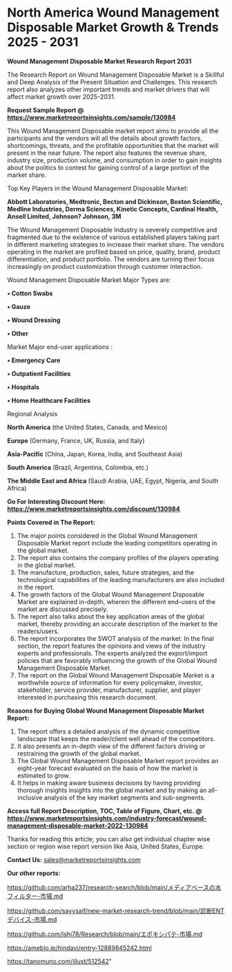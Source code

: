 # North America Wound Management Disposable Market Growth & Trends 2025 - 2031

<strong>Wound Management Disposable Market Research Report 2031</strong>

The Research Report on Wound Management Disposable Market is a Skillful and Deep Analysis of the Present Situation and Challenges. This research report also analyzes other important trends and market drivers that will affect market growth over 2025-2031.

<strong>Request Sample Report @ <a href=https://www.marketreportsinsights.com/sample/130984>https://www.marketreportsinsights.com/sample/130984</a></strong>

This Wound Management Disposable market report aims to provide all the participants and the vendors will all the details about growth factors, shortcomings, threats, and the profitable opportunities that the market will present in the near future. The report also features the revenue share, industry size, production volume, and consumption in order to gain insights about the politics to contest for gaining control of a large portion of the market share.

Top Key Players in the Wound Management Disposable Market:

<strong>Abbott Laboratories, Medtronic, Becton and Dickinson, Boston Scientific, Medline Industries, Derma Sciences, Kinetic Concepts, Cardinal Health, Ansell Limited, Johnson? Johnson, 3M</strong>

The Wound Management Disposable Industry is severely competitive and fragmented due to the existence of various established players taking part in different marketing strategies to increase their market share. The vendors operating in the market are profiled based on price, quality, brand, product differentiation, and product portfolio. The vendors are turning their focus increasingly on product customization through customer interaction.

Wound Management Disposable Market Major Types are:

<strong>• Cotton Swabs

• Gauze

• Wound Dressing

• Other</strong>

Market Major end-user applications :

<strong>• Emergency Care

• Outpatient Facilities

• Hospitals

• Home Healthcare Facilities</strong>

Regional Analysis

</u><strong><b>North America</b></strong> (the United States, Canada, and Mexico)

<strong><b>Europe </b></strong>(Germany, France, UK, Russia, and Italy)

<strong><b>Asia-Pacific</b></strong> (China, Japan, Korea, India, and Southeast Asia)

<strong><b>South America</b></strong> (Brazil, Argentina, Colombia, etc.)

<strong><b>The Middle East and Africa</b></strong> (Saudi Arabia, UAE, Egypt, Nigeria, and South Africa)

<strong>Go For Interesting Discount Here: <a href=https://www.marketreportsinsights.com/discount/130984>https://www.marketreportsinsights.com/discount/130984</a></strong>

<strong>Points Covered in The Report:</strong>
<ol>
  <li>The major points considered in the Global Wound Management Disposable Market report include the leading competitors operating in the global market.</li>
  <li>The report also contains the company profiles of the players operating in the global market.</li>
  <li>The manufacture, production, sales, future strategies, and the technological capabilities of the leading manufacturers are also included in the report.</li>
  <li>The growth factors of the Global Wound Management Disposable Market are explained in-depth, wherein the different end-users of the market are discussed precisely.</li>
  <li>The report also talks about the key application areas of the global market, thereby providing an accurate description of the market to the readers/users.</li>
  <li>The report incorporates the SWOT analysis of the market. In the final section, the report features the opinions and views of the industry experts and professionals. The experts analyzed the export/import policies that are favorably influencing the growth of the Global Wound Management Disposable Market.</li>
  <li>The report on the Global Wound Management Disposable Market is a worthwhile source of information for every policymaker, investor, stakeholder, service provider, manufacturer, supplier, and player interested in purchasing this research document.</li>
</ol>
<strong>Reasons for Buying Global Wound Management Disposable Market Report:</strong>

<ol>
  <li>The report offers a detailed analysis of the dynamic competitive landscape that keeps the reader/client well ahead of the competitors.</li>
  <li>It also presents an in-depth view of the different factors driving or restraining the growth of the global market.</li>
  <li>The Global Wound Management Disposable Market report provides an eight-year forecast evaluated on the basis of how the market is estimated to grow.</li>
  <li>It helps in making aware business decisions by having providing thorough insights insights into the global market and by making an all-inclusive analysis of the key market segments and sub-segments.</li>
</ol>
<strong>Access full Report Description, TOC, Table of Figure, Chart, etc. @ <a href=https://www.marketreportsinsights.com/industry-forecast/wound-management-disposable-market-2022-130984>https://www.marketreportsinsights.com/industry-forecast/wound-management-disposable-market-2022-130984</a></strong>


Thanks for reading this article; you can also get individual chapter wise section or region wise report version like Asia, United States, Europe.

<strong>Contact Us:</strong>
sales@marketreportsinsights.com

<strong>Our other reports:</strong>

<a href=https://github.com/arha237/research-search/blob/main/メディアベースの水フィルター-市場.md>https://github.com/arha237/research-search/blob/main/メディアベースの水フィルター-市場.md</a>

<a href=https://github.com/sayysaif/new-market-research-trend/blob/main/診断ENTデバイス-市場.md>https://github.com/sayysaif/new-market-research-trend/blob/main/診断ENTデバイス-市場.md</a>

<a href=https://github.com/Ishi78/Research/blob/main/エポキシパテ-市場.md>https://github.com/Ishi78/Research/blob/main/エポキシパテ-市場.md</a>

<a href=https://ameblo.jp/hindavi/entry-12889845242.html>https://ameblo.jp/hindavi/entry-12889845242.html</a>

<a href=https://tanomuno.com/illust/512542>https://tanomuno.com/illust/512542</a>"
